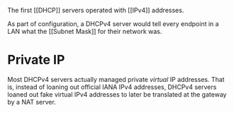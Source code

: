 The first [[DHCP]] servers operated with [[IPv4]] addresses.

As part of configuration, a DHCPv4 server would tell every endpoint in a LAN what the [[Subnet Mask]] for their network was.

# Private IP
Most DHCPv4 servers actually managed private *virtual* IP addresses. 
That is, instead of loaning out official IANA IPv4 addresses, DHCPv4 servers loaned out fake virtual IPv4 addresses to later be translated at the gateway by a NAT server.
